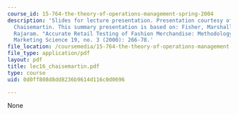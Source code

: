 ```yaml
---
course_id: 15-764-the-theory-of-operations-management-spring-2004
description: 'Slides for lecture presentation. Presentation courtesy of Adrien de
  Chaisemartin. This summary presentation is based on: Fisher, Marshall, and Kumar
  Rajaram. "Accurate Retail Testing of Fashion Merchandise: Methodology and Application."
  Marketing Science 19, no. 3 (2000): 266-78.'
file_location: /coursemedia/15-764-the-theory-of-operations-management-spring-2004/0d0ff808d8dd8236b9614d116c0d0696_lec16_chaisemartin.pdf
file_type: application/pdf
layout: pdf
title: lec16_chaisemartin.pdf
type: course
uid: 0d0ff808d8dd8236b9614d116c0d0696

---
```

None